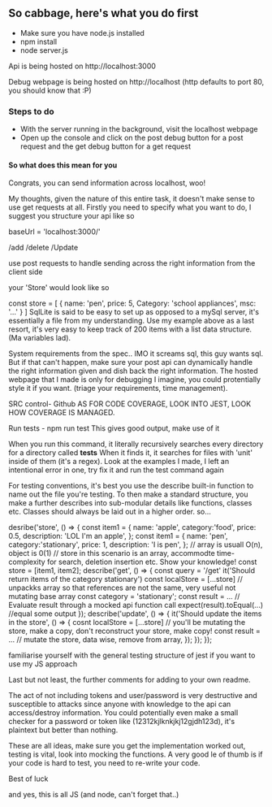 ## So cabbage, here's what you do first
- Make sure you have node.js installed
- npm install
- node server.js

Api is being hosted on http://localhost:3000

Debug webpage is being hosted on http://localhost (http defaults to port 80, you should know that :P)

### Steps to do
- With the server running in the background, visit the localhost webpage
- Open up the console and click on the post debug button for a post request and the get debug button for a get request

#### So what does this mean for you
Congrats, you can send information across localhost, woo!

My thoughts, given the nature of this entire task, it doesn't make sense to use get requests at all.
Firstly you need to specify what you want to do, I suggest you structure your api like so

baseUrl = 'localhost:3000/'

/add
/delete
/Update

use post requests to handle sending across the right information from the client side

your 'Store' would look like so

const store = [
    {
        name: 'pen',
        price: 5,
        Category: 'school appliances',
        msc: '...'
    }
]
SqlLite is said to be easy to set up as opposed to a mySql server, it's essentially a file from my understanding.
Use my example above as a last resort, it's very easy to keep track of 200 items with a list data structure.
(Ma variables lad).

System requirements from the spec..
IMO it screams sql, this guy wants sql. But if that can't happen, make sure your post api can dynamically handle the right information given and
dish back the right information. The hosted webpage that I made is only for debugging I imagine, you could protentially style it if you want. (triage your
requirements, time management).

SRC control- Github
AS FOR CODE COVERAGE, LOOK INTO JEST, LOOK HOW COVERAGE IS MANAGED. 


Run tests - npm run test
This gives good output, make use of it

When you run this command, it literally recursively searches every directory for a directory called __tests__
When it finds it, it searches for files with 'unit' inside of them (it's a regex).
Look at the examples I made, I left an intentional error in one, try fix it and run the test command again

For testing conventions, it's best you use the describe built-in function to name out the file you're testing. To then make a standard structure, you make a further describes into sub-modular details like functions, classes etc. Classes should always be laid out in a higher order. so...

desribe('store', () => {
    const item1 = {
        name: 'apple',
        category:'food',
        price: 0.5,
        description: 'LOL I\'m an apple',
    };
    const item1 = {
        name: 'pen',
        category:'stationary',
        price: 1,
        description: 'I is pen',
    };
    // array is usuall O(n), object is 0(1)
    // store in this scenario is an array, accommodte time-complexity for search, deletion insertion etc. Show your knowledge!
    const store = [item1, item2];
    describe('get', () => {
        const query = '/get'
        it('Should return items of the category stationary')
            const localStore = [...store]   // unpackks array so that references are not the same, very useful not mutating base array
            const category = 'stationary';
            const result = ... // Evaluate result through a mocked api function call
            expect(result).toEqual(...) //equal some output
    });
    describe('update', () => {
        it('Should update the items in the store', () => {
            cosnt localStore = [...store] // you'll be mutating the store, make a copy, don't reconstruct your store, make copy!
            const result = ... // mutate the store, data wise, remove from array, 
        });
    });
});

familiarise yourself with the general testing structure of jest if you want to use my JS approach


Last but not least, the further comments for adding to your own readme.

The act of not including tokens and user/password is very destructive and susceptible to attacks since anyone with knowledge to the api can access/destroy
information. You could potentially even make a small checker for a password or token like (12312kjlknkjkj12gjdh123d), it's plaintext but better than nothing.

These are all ideas, make sure you get the implementation worked out, testing is vital, look into mocking the functions. A very good le of thumb is if your
code is hard to test, you need to re-write your code.

Best of luck

and yes, this is all JS (and node, can't forget that..)
